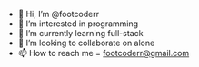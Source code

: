 - 👋 Hi, I’m @footcoderr
- 👀 I’m interested in programming
- 🌱 I’m currently learning full-stack
- 💞️ I’m looking to collaborate on alone
- 📫 How to reach me = footcoderr@gmail.com

<!---
footcoderr/footcoderr is a ✨ special ✨ repository because its `README.md` (this file) appears on your GitHub profile.
You can click the Preview link to take a look at your changes.
--->
